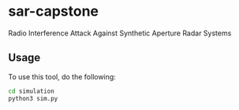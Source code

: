 # sar-capstone
Radio Interference Attack Against Synthetic Aperture Radar Systems


## Usage

To use this tool, do the following:
```bash
cd simulation
python3 sim.py
```